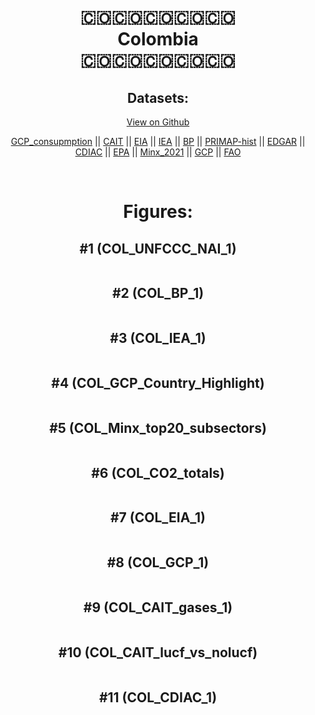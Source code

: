 
<center>
<h1 align="center">
🇨🇴🇨🇴🇨🇴🇨🇴🇨🇴
<br>
Colombia
<br>
🇨🇴🇨🇴🇨🇴🇨🇴🇨🇴
</h1>
<h2>Datasets:</h2>
<p><a href="https://github.com/dquintani/GreenhouseData/tree/master/country_data/COL_Colombia/data">View on Github</a>
<br></p><p><a href="data/COL_GCP_consupmption.csv">GCP_consupmption</a> || <a href="data/COL_CAIT.csv">CAIT</a> || <a href="data/COL_EIA.csv">EIA</a> || <a href="data/COL_IEA.csv">IEA</a> || <a href="data/COL_BP.csv">BP</a> || <a href="data/COL_PRIMAP-hist.csv">PRIMAP-hist</a> || <a href="data/COL_EDGAR.csv">EDGAR</a> || <a href="data/COL_CDIAC.csv">CDIAC</a> || <a href="data/COL_EPA.csv">EPA</a> || <a href="data/COL_Minx_2021.csv">Minx_2021</a> || <a href="data/COL_GCP.csv">GCP</a> || <a href="data/COL_FAO.csv">FAO</a></p><p><br></p>
<h1>Figures:</h1><h2>#1 (COL_UNFCCC_NAI_1)</h2>
<p><img alt="" src="figures/COL_UNFCCC_NAI_1.png" /></p><h2>#2 (COL_BP_1)</h2>
<p><img alt="" src="figures/COL_BP_1.png" /></p><h2>#3 (COL_IEA_1)</h2>
<p><img alt="" src="figures/COL_IEA_1.png" /></p><h2>#4 (COL_GCP_Country_Highlight)</h2>
<p><img alt="" src="figures/COL_GCP_Country_Highlight.png" /></p><h2>#5 (COL_Minx_top20_subsectors)</h2>
<p><img alt="" src="figures/COL_Minx_top20_subsectors.png" /></p><h2>#6 (COL_CO2_totals)</h2>
<p><img alt="" src="figures/COL_CO2_totals.png" /></p><h2>#7 (COL_EIA_1)</h2>
<p><img alt="" src="figures/COL_EIA_1.png" /></p><h2>#8 (COL_GCP_1)</h2>
<p><img alt="" src="figures/COL_GCP_1.png" /></p><h2>#9 (COL_CAIT_gases_1)</h2>
<p><img alt="" src="figures/COL_CAIT_gases_1.png" /></p><h2>#10 (COL_CAIT_lucf_vs_nolucf)</h2>
<p><img alt="" src="figures/COL_CAIT_lucf_vs_nolucf.png" /></p><h2>#11 (COL_CDIAC_1)</h2>
<p><img alt="" src="figures/COL_CDIAC_1.png" /></p>